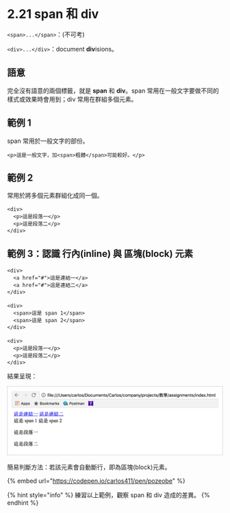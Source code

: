 # 2.21 span 和 div

`<span>...</span>`：(不可考)

`<div>...</div>`：document **div**isions。

## 語意

完全沒有語意的兩個標籤，就是 **span** 和 **div**。span 常用在一般文字要做不同的樣式或效果時會用到；div 常用在群組多個元素。

## 範例 1

span 常用於一般文字的部份。

```markup
<p>這是一般文字，加<span>粗體</span>可能較好。</p>
```

## 範例 2

常用於將多個元素群組化成同一個。

```markup
<div>
  <p>這是段落一</p>
  <p>這是段落二</p>
</div>
```

## 範例 3：認識 行內(inline) 與 區塊(block) 元素

```markup
<div>
  <a href="#">這是連結一</a>
  <a href="#">這是連結二</a>
</div>

<div>
  <span>這是 span 1</span>
  <span>這是 span 2</span>
</div>

<div>
  <p>這是段落一</p>
  <p>這是段落二</p>
</div>
```

結果呈現：

![](../.gitbook/assets/理解行內與區塊差異.png)

簡易判斷方法：若該元素會自動斷行，即為區塊(block)元素。

{% embed url="https://codepen.io/carlos411/pen/pozeobe" %}

{% hint style="info" %}
練習以上範例，觀察 span 和 div 造成的差異。
{% endhint %}
